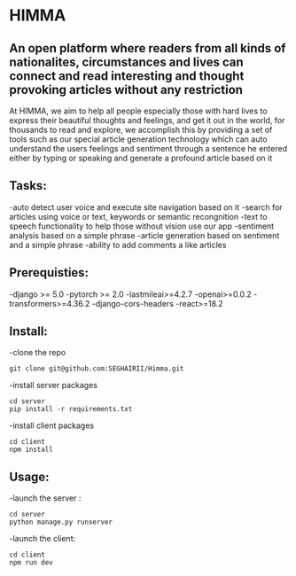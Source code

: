 # HIMMA
## An open platform where readers from all kinds of nationalites, circumstances and lives can connect and read interesting and thought provoking articles without any restriction
At HIMMA, we aim to help all people especially those with hard lives to express their beautiful thoughts and feelings, and get it out in the world, for thousands to read and explore,
we accomplish this by providing a set of tools such as our special article generation technology which can auto understand the users feelings and sentiment through a sentence he entered either by typing or speaking and generate a profound article based on it
## Tasks:
-auto detect user voice and execute site navigation based on it
-search for articles using voice or text, keywords or semantic recongnition
-text to speech functionality to help those without vision use our app
-sentiment analysis based on a simple phrase
-article generation based on sentiment and a simple phrase
-ability to add comments a like articles

## Prerequisties:
-django >= 5.0
-pytorch >= 2.0
-lastmileai>=4.2.7
-openai>=0.0.2
-transformers>=4.36.2
-django-cors-headers
-react>=18.2

## Install:
-clone the repo
```
git clone git@github.com:SEGHAIRII/Himma.git
```
-install server packages
```
cd server
pip install -r requirements.txt
```
-install client packages
```
cd client
npm install
```

## Usage:
-launch the server :
```
cd server
python manage.py runserver
```
-launch the client:
```
cd client
npm run dev
```
